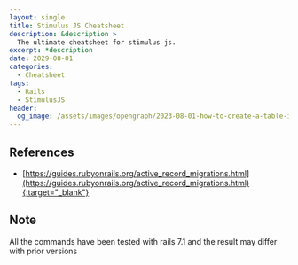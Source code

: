 ```yaml
---
layout: single
title: Stimulus JS Cheatsheet
description: &description >
  The ultimate cheatsheet for stimulus js.
excerpt: *description
date: 2029-08-01
categories:
  - Cheatsheet
tags:
  - Rails
  - StimulusJS
header:
  og_image: /assets/images/opengraph/2023-08-01-how-to-create-a-table-in-rails.png
---
```




## References

- [https://guides.rubyonrails.org/active_record_migrations.html](https://guides.rubyonrails.org/active_record_migrations.html){:target="_blank"}

## Note

All the commands have been tested with rails 7.1 and the result may differ with prior versions
